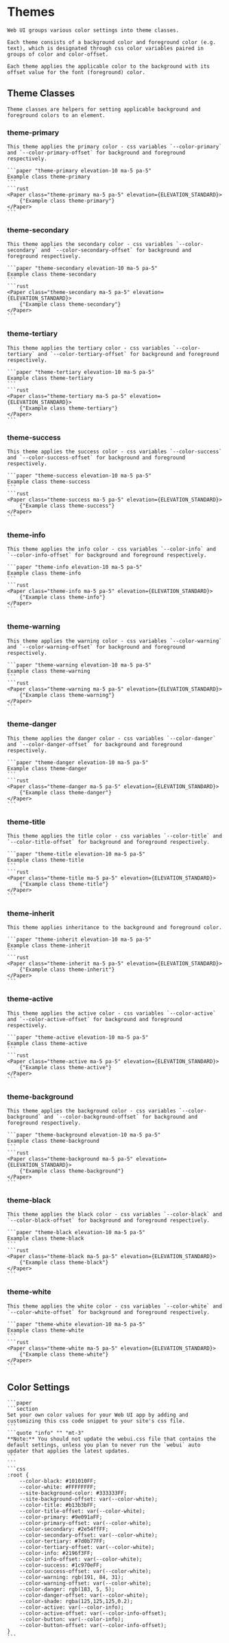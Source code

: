 # Themes

```section
Web UI groups various color settings into theme classes.

Each theme consists of a background color and foreground color (e.g. text), which is designated through css color variables paired in groups of color and color-offset.

Each theme applies the applicable color to the background with its offset value for the font (foreground) color.
```

## Theme Classes

```section
Theme classes are helpers for setting applicable background and foreground colors to an element.
```

### theme-primary

```section
This theme applies the primary color - css variables `--color-primary` and `--color-primary-offset` for background and foreground respectively.
```

````sidebyside
```paper "theme-primary elevation-10 ma-5 pa-5"
Example class theme-primary
```
```rust
<Paper class="theme-primary ma-5 pa-5" elevation={ELEVATION_STANDARD}>
	{"Example class theme-primary"}
</Paper>
```
````

### theme-secondary

```section
This theme applies the secondary color - css variables `--color-secondary` and `--color-secondary-offset` for background and foreground respectively.
```

````sidebyside
```paper "theme-secondary elevation-10 ma-5 pa-5"
Example class theme-secondary
```
```rust
<Paper class="theme-secondary ma-5 pa-5" elevation={ELEVATION_STANDARD}>
	{"Example class theme-secondary"}
</Paper>
```
````

### theme-tertiary

```section
This theme applies the tertiary color - css variables `--color-tertiary` and `--color-tertiary-offset` for background and foreground respectively.
```

````sidebyside
```paper "theme-tertiary elevation-10 ma-5 pa-5"
Example class theme-tertiary
```
```rust
<Paper class="theme-tertiary ma-5 pa-5" elevation={ELEVATION_STANDARD}>
	{"Example class theme-tertiary"}
</Paper>
```
````

### theme-success

```section
This theme applies the success color - css variables `--color-success` and `--color-success-offset` for background and foreground respectively.
```

````sidebyside
```paper "theme-success elevation-10 ma-5 pa-5"
Example class theme-success
```
```rust
<Paper class="theme-success ma-5 pa-5" elevation={ELEVATION_STANDARD}>
	{"Example class theme-success"}
</Paper>
```
````

### theme-info

```section
This theme applies the info color - css variables `--color-info` and `--color-info-offset` for background and foreground respectively.
```

````sidebyside
```paper "theme-info elevation-10 ma-5 pa-5"
Example class theme-info
```
```rust
<Paper class="theme-info ma-5 pa-5" elevation={ELEVATION_STANDARD}>
	{"Example class theme-info"}
</Paper>
```
````

### theme-warning

```section
This theme applies the warning color - css variables `--color-warning` and `--color-warning-offset` for background and foreground respectively.
```

````sidebyside
```paper "theme-warning elevation-10 ma-5 pa-5"
Example class theme-warning
```
```rust
<Paper class="theme-warning ma-5 pa-5" elevation={ELEVATION_STANDARD}>
	{"Example class theme-warning"}
</Paper>
```
````

### theme-danger

```section
This theme applies the danger color - css variables `--color-danger` and `--color-danger-offset` for background and foreground respectively.
```

````sidebyside
```paper "theme-danger elevation-10 ma-5 pa-5"
Example class theme-danger
```
```rust
<Paper class="theme-danger ma-5 pa-5" elevation={ELEVATION_STANDARD}>
	{"Example class theme-danger"}
</Paper>
```
````

### theme-title

```section
This theme applies the title color - css variables `--color-title` and `--color-title-offset` for background and foreground respectively.
```

````sidebyside
```paper "theme-title elevation-10 ma-5 pa-5"
Example class theme-title
```
```rust
<Paper class="theme-title ma-5 pa-5" elevation={ELEVATION_STANDARD}>
	{"Example class theme-title"}
</Paper>
```
````

### theme-inherit

```section
This theme applies inheritance to the background and foreground color.
```

````sidebyside
```paper "theme-inherit elevation-10 ma-5 pa-5"
Example class theme-inherit
```
```rust
<Paper class="theme-inherit ma-5 pa-5" elevation={ELEVATION_STANDARD}>
	{"Example class theme-inherit"}
</Paper>
```
````

### theme-active

```section
This theme applies the active color - css variables `--color-active` and `--color-active-offset` for background and foreground respectively.
```

````sidebyside
```paper "theme-active elevation-10 ma-5 pa-5"
Example class theme-active
```
```rust
<Paper class="theme-active ma-5 pa-5" elevation={ELEVATION_STANDARD}>
	{"Example class theme-active"}
</Paper>
```
````

### theme-background

```section
This theme applies the background color - css variables `--color-background` and `--color-background-offset` for background and foreground respectively.
```

````sidebyside
```paper "theme-background elevation-10 ma-5 pa-5"
Example class theme-background
```
```rust
<Paper class="theme-background ma-5 pa-5" elevation={ELEVATION_STANDARD}>
	{"Example class theme-background"}
</Paper>
```
````

### theme-black

```section
This theme applies the black color - css variables `--color-black` and `--color-black-offset` for background and foreground respectively.
```

````sidebyside
```paper "theme-black elevation-10 ma-5 pa-5"
Example class theme-black
```
```rust
<Paper class="theme-black ma-5 pa-5" elevation={ELEVATION_STANDARD}>
	{"Example class theme-black"}
</Paper>
```
````

### theme-white

```section
This theme applies the white color - css variables `--color-white` and `--color-white-offset` for background and foreground respectively.
```

````sidebyside
```paper "theme-white elevation-10 ma-5 pa-5"
Example class theme-white
```
```rust
<Paper class="theme-white ma-5 pa-5" elevation={ELEVATION_STANDARD}>
	{"Example class theme-white"}
</Paper>
```
````

## Color Settings

````sidebyside
```paper
```section
Set your own color values for your Web UI app by adding and customizing this css code snippet to your site's css file.
```
```quote "info" "" "mt-3"
**Note:** You should not update the webui.css file that contains the default settings, unless you plan to never run the `webui` auto updater that applies the latest updates.
```
```
```css
:root {
	--color-black: #101010FF;
	--color-white: #FFFFFFFF;
	--site-background-color: #333333FF;
	--site-background-offset: var(--color-white);
	--color-title: #b13b3bFF;
	--color-title-offset: var(--color-white);
	--color-primary: #9e091aFF;
	--color-primary-offset: var(--color-white);
	--color-secondary: #2e54ffFF;
	--color-secondary-offset: var(--color-white);
	--color-tertiary: #7d0b77FF;
	--color-tertiary-offset: var(--color-white);
	--color-info: #2196f3FF;
	--color-info-offset: var(--color-white);
	--color-success: #1c970eFF;
	--color-success-offset: var(--color-white);
	--color-warning: rgb(191, 84, 31);
	--color-warning-offset: var(--color-white);
	--color-danger: rgb(183, 5, 5);
	--color-danger-offset: var(--color-white);
	--color-shade: rgba(125,125,125,0.2);
	--color-active: var(--color-info);
	--color-active-offset: var(--color-info-offset);
	--color-button: var(--color-info);
	--color-button-offset: var(--color-info-offset);
}
```
````
